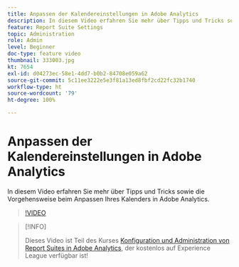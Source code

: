 ```yaml
---
title: Anpassen der Kalendereinstellungen in Adobe Analytics
description: In diesem Video erfahren Sie mehr über Tipps und Tricks sowie die Vorgehensweise beim Anpassen Ihres Kalenders in Adobe Analytics.
feature: Report Suite Settings
topic: Administration
role: Admin
level: Beginner
doc-type: feature video
thumbnail: 333003.jpg
kt: 7654
exl-id: d04273ec-58e1-4dd7-b0b2-84708e059a62
source-git-commit: 5c11ee3222e5e3f81a13ed8fbf2cd22fc32b1740
workflow-type: ht
source-wordcount: '79'
ht-degree: 100%

---
```


# Anpassen der Kalendereinstellungen in Adobe Analytics

In diesem Video erfahren Sie mehr über Tipps und Tricks sowie die Vorgehensweise beim Anpassen Ihres Kalenders in Adobe Analytics.

>[!VIDEO](https://video.tv.adobe.com/v/333003/?quality=12&learn=on)

>[!INFO]
>
> Dieses Video ist Teil des Kurses [Konfiguration und Administration von Report Suites in Adobe Analytics](https://experienceleague.adobe.com/?recommended=Analytics-A-1-2021.1.administration&amp;lang=de), der kostenlos auf Experience League verfügbar ist!